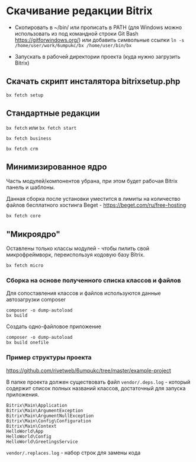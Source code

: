 
# Скачивание редакции Bitrix

- Скопировать в ~/bin/ или прописать в PATH (для Windows можно использовать из под командной строки Git Bash https://gitforwindows.org/)
или добавить символьные ссылки `ln -s /home/user/work/6umpukc/bx /home/user/bin/bx`

- Запускать в рабочей директории проекта (куда нужно загрузить Bitrix)

## Скачать скрипт инсталятора bitrixsetup.php

`bx fetch setup`

## Стандартные редакции

`bx fetch` или `bx fetch start`

`bx fetch business`

`bx fetch crm`

## Минимизированное ядро

Часть модулей/компонентов убрана, при этом будет рабочая Bitrix панель и шаблоны.

Данная сборка после установки уместится в лимиты на количество файлов бесплатного хостинга Beget - https://beget.com/ru/free-hosting

`bx fetch core`

## "Микроядро"

Оставлены только классы модулей - чтобы пилить свой микрофреймворк, переиспользуя кодовую базу Bitrix.

`bx fetch micro`

### Cборка на основе полученного списка классов и файлов

Для сопоставления классов и файлов используются данные автозагрузки composer

```
composer -o dump-autoload
bx build
```

Создать одно-файловое приложение
```
composer -o dump-autoload
bx build onefile
```

### Пример структуры проекта

https://github.com/rivetweb/6umpukc/tree/master/example-project

В папке проекта должен существовать файл `vendor/.deps.log` - который содержит список полных названий классов, достаточный для запуска приложения.

```
Bitrix\Main\Application
Bitrix\Main\ArgumentException
Bitrix\Main\ArgumentNullException
Bitrix\Main\Config\Configuration
Bitrix\Main\Context
HelloWorld\App
HelloWorld\Config
HelloWorld\GreetingsService
```

`vendor/.replaces.log` - набор строк для замены кода
